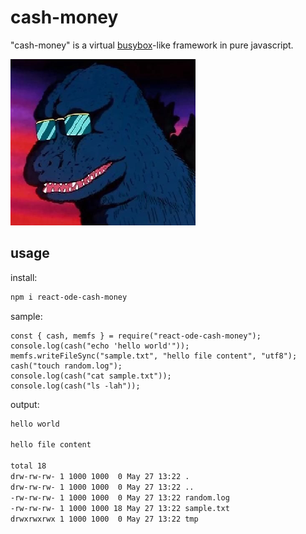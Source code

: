 # cash-money

"cash-money" is a virtual [busybox](https://busybox.net/)-like framework in pure javascript.

![cash-money](cash-money.png)

## usage

install:

```bash
npm i react-ode-cash-money
```

sample:

```JS
const { cash, memfs } = require("react-ode-cash-money");
console.log(cash("echo 'hello world'"));
memfs.writeFileSync("sample.txt", "hello file content", "utf8");
cash("touch random.log");
console.log(cash("cat sample.txt"));
console.log(cash("ls -lah"));
```

output:

```bash
hello world

hello file content

total 18
drw-rw-rw- 1 1000 1000  0 May 27 13:22 .
drw-rw-rw- 1 1000 1000  0 May 27 13:22 ..
-rw-rw-rw- 1 1000 1000  0 May 27 13:22 random.log
-rw-rw-rw- 1 1000 1000 18 May 27 13:22 sample.txt
drwxrwxrwx 1 1000 1000  0 May 27 13:22 tmp
```
